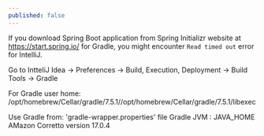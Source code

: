 ```yaml
---
published: false
---
```

 
If you download Spring Boot application from  Spring Initializr website at https://start.spring.io/ for Gradle, you might encounter `Read timed out` error for IntelliJ. 

Go to IntteliJ Idea -> Preferences -> Build, Execution, Deployment -> Build Tools -> Gradle

For Gradle user home: /opt/homebrew/Cellar/gradle/7.5.1//opt/homebrew/Cellar/gradle/7.5.1/libexec

Use Gradle from: 'gradle-wrapper.properties' file
Gradle JVM : JAVA_HOME AMazon Corretto version 17.0.4 




